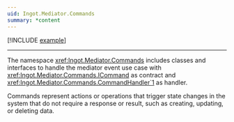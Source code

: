 ```yaml
---
uid: Ingot.Mediator.Commands
summary: *content
---
```


[!INCLUDE [example](../../Fragments/basic-usage-label.md)]

---

The namespace <xref:Ingot.Mediator.Commands> includes classes and interfaces
to handle the mediator event use case with <xref:Ingot.Mediator.Commands.ICommand> 
as contract and <xref:Ingot.Mediator.Commands.CommandHandler`1> as handler.

Commands represent actions or operations that trigger 
state changes in the system that do not require a response 
or result, such as creating, updating, or deleting data.
